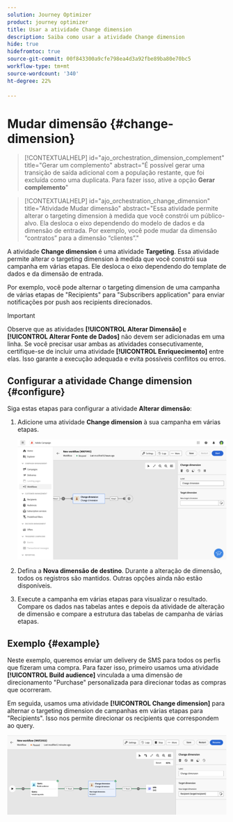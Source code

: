 ```yaml
---
solution: Journey Optimizer
product: journey optimizer
title: Usar a atividade Change dimension
description: Saiba como usar a atividade Change dimension
hide: true
hidefromtoc: true
source-git-commit: 00f843300a9cfe798ea4d3a92fbe89ba80e70bc5
workflow-type: tm+mt
source-wordcount: '340'
ht-degree: 22%

---
```


# Mudar dimensão {#change-dimension}

>[!CONTEXTUALHELP]
>id="ajo_orchestration_dimension_complement"
>title="Gerar um complemento"
>abstract="É possível gerar uma transição de saída adicional com a população restante, que foi excluída como uma duplicata. Para fazer isso, ative a opção **Gerar complemento**"

>[!CONTEXTUALHELP]
>id="ajo_orchestration_change_dimension"
>title="Atividade Mudar dimensão"
>abstract="Essa atividade permite alterar o targeting dimension à medida que você constrói um público-alvo. Ela desloca o eixo dependendo do modelo de dados e da dimensão de entrada. Por exemplo, você pode mudar da dimensão “contratos” para a dimensão “clientes”."

A atividade **Change dimension** é uma atividade **Targeting**. Essa atividade permite alterar o targeting dimension à medida que você constrói sua campanha em várias etapas. Ele desloca o eixo dependendo do template de dados e da dimensão de entrada.

Por exemplo, você pode alternar o targeting dimension de uma campanha de várias etapas de &quot;Recipients&quot; para &quot;Subscribers application&quot; para enviar notificações por push aos recipients direcionados.

>[!IMPORTANT]
>
>Observe que as atividades **[!UICONTROL Alterar Dimensão]** e **[!UICONTROL Alterar Fonte de Dados]** não devem ser adicionadas em uma linha. Se você precisar usar ambas as atividades consecutivamente, certifique-se de incluir uma atividade **[!UICONTROL Enriquecimento]** entre elas. Isso garante a execução adequada e evita possíveis conflitos ou erros.

## Configurar a atividade Change dimension {#configure}

Siga estas etapas para configurar a atividade **Alterar dimensão**:

1. Adicione uma atividade **Change dimension** à sua campanha em várias etapas.

   ![](../assets/workflow-change-dimension.png)

1. Defina a **Nova dimensão de destino**. Durante a alteração de dimensão, todos os registros são mantidos. Outras opções ainda não estão disponíveis.

1. Execute a campanha em várias etapas para visualizar o resultado. Compare os dados nas tabelas antes e depois da atividade de alteração de dimensão e compare a estrutura das tabelas de campanha de várias etapas.

## Exemplo {#example}

Neste exemplo, queremos enviar um delivery de SMS para todos os perfis que fizeram uma compra. Para fazer isso, primeiro usamos uma atividade **[!UICONTROL Build audience]** vinculada a uma dimensão de direcionamento &quot;Purchase&quot; personalizada para direcionar todas as compras que ocorreram.

Em seguida, usamos uma atividade **[!UICONTROL Change dimension]** para alternar o targeting dimension de campanhas em várias etapas para &quot;Recipients&quot;. Isso nos permite direcionar os recipients que correspondem ao query.

![](../assets/workflow-change-dimension-example.png)
